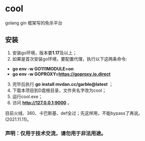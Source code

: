 # cool
golang gin 框架写的免杀平台
## 安装
1. 安装go环境，版本要**1.17**及以上；
2. 如果是首次安装go环境，要配置代理，执行以下这两条命令:
 -  **go env -w GO111MODULE=on** 
 -  **go env -w GOPROXY=https://goproxy.io,direct** 
3. 完毕后执行 **go install mvdan.cc/garble@latest** ；
4. 下载本项目到D盘根目录，文件夹名字改为cool；
5. 运行cool.exe；
6. 访问 **http://127.0.0.1:9000** 。

目前火绒、360、卡巴斯基、def全过；先这样用，不能bypass了再说。(2021.11.11)。

### 声明：仅用于技术交流，请勿用于非法用途。
